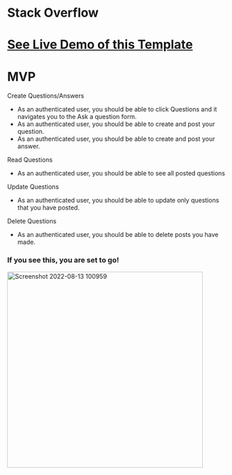
# Stack Overflow

[See Live Demo of this Template](https://stack-overfill-team4.netlify.app/)
=======
# MVP

Create Questions/Answers
- As an authenticated user, you should be able to click Questions and it navigates you to the Ask a question form.
- As an authenticated user, you should be able to create and post your question.
- As an authenticated user, you should be able to create and post your answer.

Read Questions
- As an authenticated user, you should be able to see all posted questions

Update Questions
- As an authenticated user, you should be able to update only questions that you have posted.


Delete Questions
- As an authenticated user, you should be able to delete posts you have made.


### If you see this, you are set to go!
<img width="450" alt="Screenshot 2022-08-13 100959" src="https://i.postimg.cc/ncvP4WhR/Screenshot-2022-08-13-100959.png">


